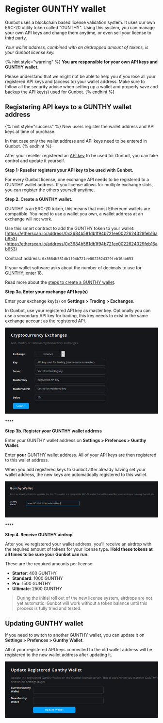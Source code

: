 # Register GUNTHY wallet

Gunbot uses a blockchain based license validation system. It uses our own ERC-20 utility token called "GUNTHY". Using this system, you can manage your own API keys and change them anytime, or even sell your license to third party.

_Your wallet address, combined with an airdropped amount of tokens, is your Gunbot license key._

{% hint style="warning" %}
 **You are responsible for your own API keys and GUNTHY wallet.** 

Please understand that we might not be able to help you if you lose all your registered API keys and \(access to\) your wallet address. Make sure to follow all the security advise when setting up a wallet and properly save and backup the API key\(s\) used for Gunbot.
{% endhint %}



## Registering API keys to a GUNTHY wallet address

{% hint style="success" %}
New users register the wallet address and API keys at time of purchase. 

In that case only the wallet address and API keys need to be entered in Gunbot. 
{% endhint %}

After your reseller registered an [API key](https://github.com/GuntharDeNiro/BTCT/wiki/api) to be used for Gunbot, you can take control and update it yourself. 



**Step 1: Reseller registers your API key to be used with Gunbot.**

For every Gunbot license, one exchange API needs to be registered to a GUNTHY wallet address. If you license allows for multiple exchange slots, you can register the others yourself anytime.



**Step 2. Create a GUNTHY wallet.**

GUNTHY is an ERC-20 token, this means that most Ethereum wallets are compatible. You need to use a wallet you own, a wallet address at an exchange will not work.

Use this smart contract to add the GUNTHY token to your wallet: [https://etherscan.io/address/0x3684b581db1f94b721ee0022624329feb16ab653](https://etherscan.io/address/0x3684b581db1f94b721ee0022624329feb16ab653)

Contract address: `0x3684b581db1f94b721ee0022624329feb16ab653`

If your wallet software asks about the number of decimals to use for GUNTHY, enter 18.

Read more about the [steps to create a GUNTHY wallet](https://github.com/GuntharDeNiro/BTCT/wiki/api-key-management#steps-to-create-a-gunthy-wallet).



**Step 3a. Enter your exchange API key\(s\)**

Enter your exchange key\(s\) on **Settings &gt; Trading &gt; Exchanges**.

In Gunbot, use your registered API key as master key. Optionally you can use a secondary API key for trading, this key needs to exist in the same exchange account as the registered API.

![](../../../.gitbook/assets/image%20%2818%29.png)

\*\*\*\*

**Step 3b. Register your GUNTHY wallet address**

Enter your GUNTHY wallet address on **Settings &gt; Prefences &gt; Gunthy Wallet**.

Enter **your** GUNTHY wallet address. All of your API keys are then registered to this wallet address.

When you add registered keys to Gunbot after already having set your wallet address, the new keys are automatically registered to this wallet.

![](../../../.gitbook/assets/image%20%2810%29.png)

\*\*\*\*

**Step 4. Receive GUNTHY airdrop**

After you've registered your wallet address, you'll receive an airdrop with the required amount of tokens for your license type. **Hold these tokens at all times to be sure your Gunbot can run.**

These are the required amounts per license:

* **Starter**: 400 GUNTHY
* **Standard**: 1000 GUNTHY
* **Pro**: 1500 GUNTHY
* **Ultimate**: 2500 GUNTHY

> During the initial roll out of the new license system, airdrops are not yet automatic. Gunbot will work without a token balance until this process is fully tried and tested.



## Updating GUNTHY wallet

If you need to switch to another GUNTHY wallet, you can update it on **Settings &gt; Prefences &gt; Gunthy Wallet**.

All of your registered API keys connected to the old wallet address will be registered to the new wallet address after updating it.

![](../../../.gitbook/assets/image%20%286%29.png)



